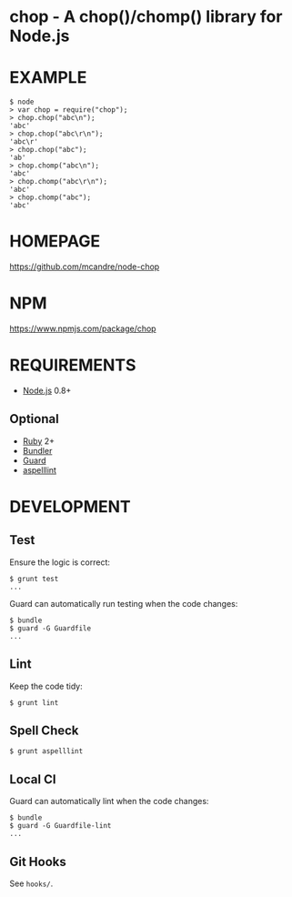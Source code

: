 # chop - A chop()/chomp() library for Node.js

# EXAMPLE

```
$ node
> var chop = require("chop");
> chop.chop("abc\n");
'abc'
> chop.chop("abc\r\n");
'abc\r'
> chop.chop("abc");
'ab'
> chop.chomp("abc\n");
'abc'
> chop.chomp("abc\r\n");
'abc'
> chop.chomp("abc");
'abc'
```

# HOMEPAGE

https://github.com/mcandre/node-chop

# NPM

https://www.npmjs.com/package/chop

# REQUIREMENTS

* [Node.js](http://nodejs.org/) 0.8+

## Optional

* [Ruby](https://www.ruby-lang.org/) 2+
* [Bundler](http://bundler.io/)
* [Guard](http://guardgem.org/)
* [aspelllint](https://github.com/mcandre/aspelllint)

# DEVELOPMENT

## Test

Ensure the logic is correct:

```
$ grunt test
...
```

Guard can automatically run testing when the code changes:

```
$ bundle
$ guard -G Guardfile
...
```

## Lint

Keep the code tidy:

```
$ grunt lint
```

## Spell Check

```
$ grunt aspelllint
```

## Local CI

Guard can automatically lint when the code changes:

```
$ bundle
$ guard -G Guardfile-lint
...
```

## Git Hooks

See `hooks/`.
